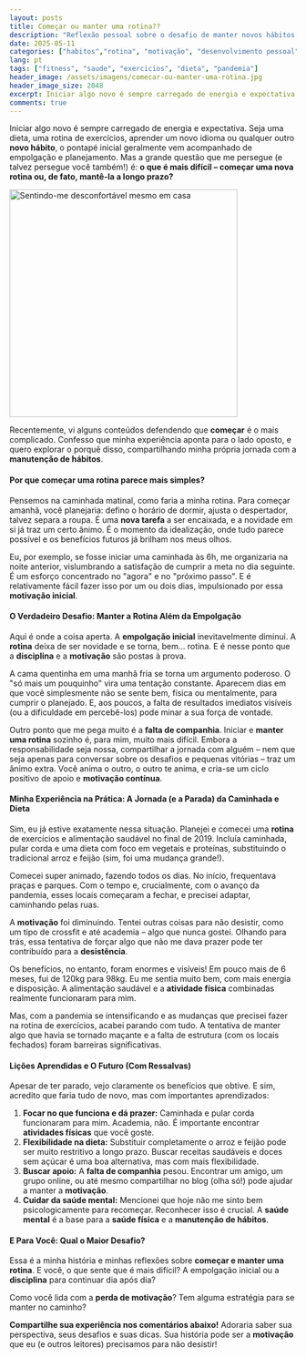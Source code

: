 ```yaml
---
layout: posts
title: Começar ou manter uma rotina??
description: "Reflexão pessoal sobre o desafio de manter novos hábitos, como exercícios e dieta, após a empolgação inicial. Compartilho minha experiência com a caminhada e busco entender por que desistimos."
date: 2025-05-11
categories: ["habitos","rotina", "motivação", "desenvolvimento pessoal"]
lang: pt
tags: ["fitness", "saude", "exercicios", "dieta", "pandemia"]
header_image: /assets/imagens/comecar-ou-manter-uma-rotina.jpg
header_image_size: 2048
excerpt: Iniciar algo novo é sempre carregado de energia e expectativa. Seja uma dieta, uma rotina de exer...
comments: true
---
```


Iniciar algo novo é sempre carregado de energia e expectativa. Seja uma dieta, uma rotina de exercícios, aprender um novo idioma ou qualquer outro **novo hábito**, o pontapé inicial geralmente vem acompanhado de empolgação e planejamento. Mas a grande questão que me persegue (e talvez persegue você também!) é: **o que é mais difícil – começar uma nova rotina ou, de fato, mantê-la a longo prazo?**

<img loading='lazy' alt="Sentindo-me desconfortável mesmo em casa" src="{{ '/assets/imagens/comecar-ou-manter-uma-rotina.jpg' | relative_url }}" width="400" height="400">

Recentemente, vi alguns conteúdos defendendo que **começar** é o mais complicado. Confesso que minha experiência aponta para o lado oposto, e quero explorar o porquê disso, compartilhando minha própria jornada com a **manutenção de hábitos**.

#### Por que começar uma rotina parece mais simples?

Pensemos na caminhada matinal, como faria a minha rotina. Para começar amanhã, você planejaria: defino o horário de dormir, ajusta o despertador, talvez separa a roupa. É uma **nova tarefa** a ser encaixada, e a novidade em si já traz um certo ânimo. É o momento da idealização, onde tudo parece possível e os benefícios futuros já brilham nos meus olhos.

Eu, por exemplo, se fosse iniciar uma caminhada às 6h, me organizaria na noite anterior, vislumbrando a satisfação de cumprir a meta no dia seguinte. É um esforço concentrado no "agora" e no "próximo passo". E é relativamente fácil fazer isso por um ou dois dias, impulsionado por essa **motivação inicial**.

#### O Verdadeiro Desafio: Manter a Rotina Além da Empolgação

Aqui é onde a coisa aperta. A **empolgação inicial** inevitavelmente diminui. A **rotina** deixa de ser novidade e se torna, bem... rotina. E é nesse ponto que a **disciplina** e a **motivação** são postas à prova.

A cama quentinha em uma manhã fria se torna um argumento poderoso. O "só mais um pouquinho" vira uma tentação constante. Aparecem dias em que você simplesmente não se sente bem, física ou mentalmente, para cumprir o planejado. E, aos poucos, a falta de resultados imediatos visíveis (ou a dificuldade em percebê-los) pode minar a sua força de vontade.

Outro ponto que me pega muito é a **falta de companhia**. Iniciar e **manter uma rotina** sozinho é, para mim, muito mais difícil. Embora a responsabilidade seja nossa, compartilhar a jornada com alguém – nem que seja apenas para conversar sobre os desafios e pequenas vitórias – traz um ânimo extra. Você anima o outro, o outro te anima, e cria-se um ciclo positivo de apoio e **motivação contínua**.

#### Minha Experiência na Prática: A Jornada (e a Parada) da Caminhada e Dieta

Sim, eu já estive exatamente nessa situação. Planejei e comecei uma **rotina** de exercícios e alimentação saudável no final de 2019. Incluía caminhada, pular corda e uma dieta com foco em vegetais e proteínas, substituindo o tradicional arroz e feijão (sim, foi uma mudança grande!).

Comecei super animado, fazendo todos os dias. No início, frequentava praças e parques. Com o tempo e, crucialmente, com o avanço da pandemia, esses locais começaram a fechar, e precisei adaptar, caminhando pelas ruas.

A **motivação** foi diminuindo. Tentei outras coisas para não desistir, como um tipo de crossfit e até academia – algo que nunca gostei. Olhando para trás, essa tentativa de forçar algo que não me dava prazer pode ter contribuído para a **desistência**.

Os benefícios, no entanto, foram enormes e visíveis! Em pouco mais de 6 meses, fui de 120kg para 98kg. Eu me sentia muito bem, com mais energia e disposição. A alimentação saudável e a **atividade física** combinadas realmente funcionaram para mim.

Mas, com a pandemia se intensificando e as mudanças que precisei fazer na rotina de exercícios, acabei parando com tudo. A tentativa de manter algo que havia se tornado maçante e a falta de estrutura (com os locais fechados) foram barreiras significativas.

#### Lições Aprendidas e O Futuro (Com Ressalvas)

Apesar de ter parado, vejo claramente os benefícios que obtive. E sim, acredito que faria tudo de novo, mas com importantes aprendizados:

1.  **Focar no que funciona e dá prazer:** Caminhada e pular corda funcionaram para mim. Academia, não. É importante encontrar **atividades físicas** que você goste.
2.  **Flexibilidade na dieta:** Substituir completamente o arroz e feijão pode ser muito restritivo a longo prazo. Buscar receitas saudáveis e doces sem açúcar é uma boa alternativa, mas com mais flexibilidade.
3.  **Buscar apoio:** A **falta de companhia** pesou. Encontrar um amigo, um grupo online, ou até mesmo compartilhar no blog (olha só!) pode ajudar a manter a **motivação**.
4.  **Cuidar da saúde mental:** Mencionei que hoje não me sinto bem psicologicamente para recomeçar. Reconhecer isso é crucial. A **saúde mental** é a base para a **saúde física** e a **manutenção de hábitos**.

#### E Para Você: Qual o Maior Desafio?

Essa é a minha história e minhas reflexões sobre **começar e manter uma rotina**. E você, o que sente que é mais difícil? A empolgação inicial ou a **disciplina** para continuar dia após dia?

Como você lida com a **perda de motivação**? Tem alguma estratégia para se manter no caminho?

**Compartilhe sua experiência nos comentários abaixo!** Adoraria saber sua perspectiva, seus desafios e suas dicas. Sua história pode ser a **motivação** que eu (e outros leitores) precisamos para não desistir!